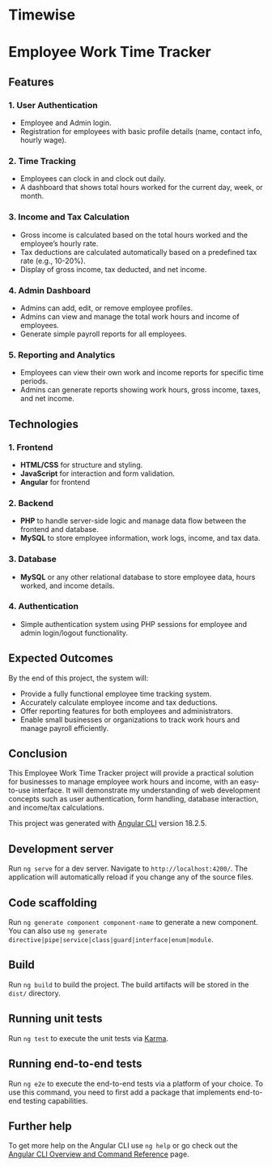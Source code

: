 # Timewise

# Employee Work Time Tracker

## Features

### 1. User Authentication
- Employee and Admin login.
- Registration for employees with basic profile details (name, contact info, hourly wage).

### 2. Time Tracking
- Employees can clock in and clock out daily.
- A dashboard that shows total hours worked for the current day, week, or month.

### 3. Income and Tax Calculation
- Gross income is calculated based on the total hours worked and the employee’s hourly rate.
- Tax deductions are calculated automatically based on a predefined tax rate (e.g., 10-20%).
- Display of gross income, tax deducted, and net income.

### 4. Admin Dashboard
- Admins can add, edit, or remove employee profiles.
- Admins can view and manage the total work hours and income of employees.
- Generate simple payroll reports for all employees.

### 5. Reporting and Analytics
- Employees can view their own work and income reports for specific time periods.
- Admins can generate reports showing work hours, gross income, taxes, and net income.

## Technologies

### 1. Frontend
- **HTML/CSS** for structure and styling.
- **JavaScript** for interaction and form validation.
- **Angular** for frontend


### 2. Backend
- **PHP** to handle server-side logic and manage data flow between the frontend and database.
- **MySQL** to store employee information, work logs, income, and tax data.

### 3. Database
- **MySQL** or any other relational database to store employee data, hours worked, and income details.

### 4. Authentication
- Simple authentication system using PHP sessions for employee and admin login/logout functionality.

## Expected Outcomes
By the end of this project, the system will:
- Provide a fully functional employee time tracking system.
- Accurately calculate employee income and tax deductions.
- Offer reporting features for both employees and administrators.
- Enable small businesses or organizations to track work hours and manage payroll efficiently.

## Conclusion
This Employee Work Time Tracker project will provide a practical solution for businesses to manage employee work hours and income, with an easy-to-use interface. It will demonstrate my understanding of web development concepts such as user authentication, form handling, database interaction, and income/tax calculations.

This project was generated with [Angular CLI](https://github.com/angular/angular-cli) version 18.2.5.

## Development server

Run `ng serve` for a dev server. Navigate to `http://localhost:4200/`. The application will automatically reload if you change any of the source files.

## Code scaffolding

Run `ng generate component component-name` to generate a new component. You can also use `ng generate directive|pipe|service|class|guard|interface|enum|module`.

## Build

Run `ng build` to build the project. The build artifacts will be stored in the `dist/` directory.

## Running unit tests

Run `ng test` to execute the unit tests via [Karma](https://karma-runner.github.io).

## Running end-to-end tests

Run `ng e2e` to execute the end-to-end tests via a platform of your choice. To use this command, you need to first add a package that implements end-to-end testing capabilities.

## Further help

To get more help on the Angular CLI use `ng help` or go check out the [Angular CLI Overview and Command Reference](https://angular.dev/tools/cli) page.

